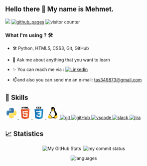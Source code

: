 ## Hello there 👋  My name is Mehmet.

[![](https://img.shields.io/badge/linkedin-%230077B5.svg?&style=for-the-badge&logo=linkedin&logoColor=white)](https://www.linkedin.com/in/mehmet-tas-56a446230?lipi=urn%3Ali%3Apage%3Ad_flagship3_profile_view_base_contact_details%3BgTYbJ2NDRzKs9CXRwabFrQ%3D%3D/) 
<a href="https://github.com/esadakman" target="_blank"> <img src="https://user-images.githubusercontent.com/94930605/160260064-ff3aa908-cbfd-4350-ab28-a26a0b7a1819.png" alt="github_pages" height="28.5"/></a> <img src="https://komarev.com/ghpvc/?username=esadakman" alt="visitor counter" height="28.5"/>
<!-- <p align="left">  </p> -->

### What I'm using ? 🛠     

- 🛠 Python, HTML5, CSS3, Git, GitHub

- 💬 Ask me about anything that you want to learn

- ✨ You can reach me via :  <a href="linkedin.com/in/mehmet-tas-56a446230" target="_blank"> <img src="https://img.shields.io/badge/linkedin-%230077B5.svg?&style=for-the-badge&logo=linkedin&logoColor=white" target="_blank" alt="Linkedin" height="20"/></a>
- 📫and also you can send me an e-mail: tas349873@gmail.com


## 🚀 Skills
<p> <a href="https://www.python.org" target="_blank" rel="noreferrer">
<img  src="https://raw.githubusercontent.com/devicons/devicon/master/icons/python/python-original.svg" alt="python" width="40" height="40"/> <a href="https://html.com" target="_blank" rel="noreferrer"><img src="https://raw.githubusercontent.com/devicons/devicon/master/icons/html5/html5-original-wordmark.svg" alt="html5" width="40" height="40"/> </a> <a href="https://www.w3.org/Style/CSS/Overview.en.html" target="_blank" rel="noreferrer"> <img src="https://raw.githubusercontent.com/devicons/devicon/master/icons/css3/css3-original-wordmark.svg" alt="css3" width="40" height="40"/> </a> <a href="https://git-scm.com/" target="_blank" rel="noreferrer"><a href="https://www.linux.org" target="_blank" rel="noreferrer"> <img src="https://raw.githubusercontent.com/devicons/devicon/master/icons/linux/linux-original.svg" alt="linux" width="40" height="40"/> </a> <a href="https://git-scm.com" target="_blank" rel="noreferrer"> <img src="https://www.vectorlogo.zone/logos/git-scm/git-scm-icon.svg" alt="git" width="40" height="40"/> </a> <a href="https://github.com" target="_blank" rel="noreferrer"> <img src="https://user-images.githubusercontent.com/94930605/160834121-9010f1e6-3725-4c4e-8977-856e1682e0d4.png" alt="gitHub" width="40" height="40"/> </a> <a href="https://code.visualstudio.com" target="_blank" rel="noreferrer"> <img src="https://www.pngitem.com/pimgs/m/80-800968_vscode-visual-studio-logo-png-transparent-png.png" alt="vscode" width="40" height="40"/> </a> <a href="https://slack.com" target="_blank" rel="noreferrer"> <img src="https://user-images.githubusercontent.com/94930605/160258720-2a39e2f4-cb61-4b1a-9303-db050ffaa003.png" alt="slack" width="40" height="40"/> </a> <a href="https://www.python.org" target="_blank" rel="noreferrer"> </a>  <a href="https://www.atlassian.com/software/jira/free" target="_blank" rel="noreferrer"> <img src="https://img.shields.io/badge/jira-1e90ff.svg?&style=for-the-badge&logo=jira&logoColor=white" alt="jira" width="100" height="40"/> </a> </p>





## 📈 Statistics
<p align="center">
<img src="https://github-readme-stats.vercel.app/api?username=esadakman&show_icons=true&locale=en" alt="My GitHub Stats" width="49%"/>&nbsp;
<img src="https://github-readme-streak-stats.herokuapp.com/?user=esadakman&theme=chartreuse-light&show_icons=true" alt="my commit status" width="49%" /> </p>
<p align="center"> <img src="https://github-readme-stats.vercel.app/api/top-langs?username=esadakman&show_icons=true&locale=en&layout=compact" alt="languages" width="50%" > </p>
